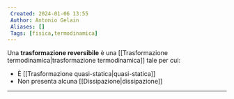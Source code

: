 ```yaml
---
 Created: 2024-01-06 13:55
 Author: Antonio Gelain
 Aliases: []
 Tags: [fisica,termodinamica]
---
```


Una **trasformazione reversibile** è una [[Trasformazione termodinamica|trasformazione termodinamica]] tale per cui:
- È [[Trasformazione quasi-statica|quasi-statica]]
- Non presenta alcuna [[Dissipazione|dissipazione]]

---

